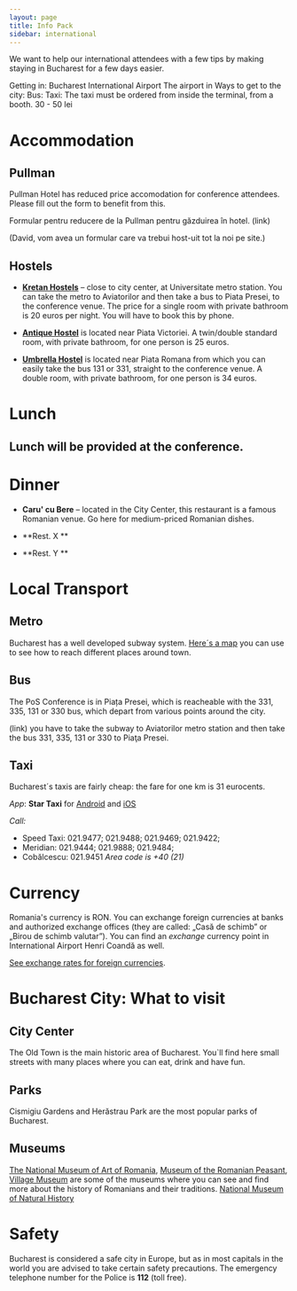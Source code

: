 ```yaml
---
layout: page
title: Info Pack
sidebar: international
---
```


We want to help our international attendees with a few tips by making staying in Bucharest for a few days easier.

Getting in: Bucharest International Airport
The airport in
Ways to get to the city:
Bus:
Taxi: The taxi must be ordered from inside the terminal, from a booth. 30 - 50 lei


# Accommodation
## Pullman

Pullman Hotel has reduced price accomodation for conference attendees. Please fill out the form to benefit from this.

Formular pentru reducere de la Pullman pentru găzduirea în hotel. (link)

(David, vom avea un formular care va trebui host-uit tot la noi pe site.)

## Hostels

- **[Kretan Hostels](http://www.bucharest-hostel.ro/)** – close to city center, at Universitate metro station. You can take the metro to Aviatorilor and then take a bus to Piata Presei, to the conference venue. The price for a single room with private bathroom is 20 euros per night. You will have to book this by phone.

- **[Antique Hostel](http://www.antiquehostel.ro/)** is located near Piata Victoriei. A twin/double standard room, with private bathroom, for one person is 25 euros.

- **[Umbrella Hostel](http://www.booking.com/hotel/ro/umbrella-hostel.en.html?aid=311984%3Blabel%3Dumbrella-hostel-z6D3gV8TJqNXIdKRpeHrWgS20159354833%3Apl%3Ata%3Ap1%3Ap2%3Aac%3Aap1t1%3Aneg%3Bws%3D&gclid=CJTG8eD64LYCFU5e3godomIAoQ)** is located near Piata Romana from which you can easily take the bus 131 or 331, straight to the conference venue. A double room, with private bathroom, for one person is 34 euros.


# Lunch

## Lunch will be provided at the conference.

# Dinner
- **Caru' cu Bere** – located in the City Center, this restaurant is a famous Romanian venue. Go here for medium-priced Romanian dishes.

- **Rest. X **

- **Rest. Y **


# Local Transport

## Metro

Bucharest has a well developed subway system. [Here´s a map](http://www.metrorex.ro/map_p777-2) you can use to see how to reach different places around town.

## Bus
The PoS Conference is in Piața Presei, which is reacheable with the 331, 335, 131 or 330 bus, which depart from various points around the city.

(link) you have to take the subway to Aviatorilor metro station and then take the bus 331, 335, 131 or 330 to Piaţa Presei.

## Taxi
Bucharest´s taxis are fairly cheap: the fare for one km is 31 eurocents.

*App*:
**Star Taxi** for [Android](https://play.google.com/store/apps/details?id=ro.startaxi.android.client) and [iOS](http://itunes.apple.com/ro/app/star-taxi/id564195177?mt=8&uo=4)

*Call:*

- Speed Taxi: 021.9477; 021.9488; 021.9469; 021.9422;
- Meridian: 021.9444; 021.9888; 021.9484;
- Cobălcescu: 021.9451
*Area code is +40 (21)*


# Currency

Romania's currency is RON. You can exchange foreign currencies at banks and authorized exchange offices (they are called: „Casă de schimb” or „Birou de schimb valutar”). You can find an *exchange* currency point in International Airport Henri Coandă as well.

[See exchange rates for foreign currencies](http://www.bnr.ro/Exchange-rates-1224.aspx).

# Bucharest City: What to visit

## City Center

The Old Town is the main historic area of Bucharest. You`ll find here small streets with many places where you can eat, drink and have fun.

## Parks

Cismigiu Gardens and Herăstrau Park are the most popular parks of Bucharest.

## Museums
[The National Museum of Art of Romania](http://www.mnar.arts.ro/Home), [Museum of the Romanian Peasant](http://www.muzeultaranuluiroman.ro/home.html), [Village Museum](http://www.muzeul-satului.ro/) are some of the museums where you can see and find more about the history of Romanians and their traditions. [National Museum of Natural History](http://www.antipa.ro/en)

# Safety
Bucharest is considered a safe city in Europe, but as in most capitals in the world you are advised to take certain safety precautions. The emergency telephone number for the Police is **112** (toll free).
